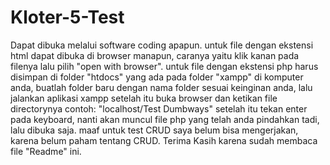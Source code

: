 # Kloter-5-Test
Dapat dibuka melalui software coding apapun.
untuk file dengan ekstensi html dapat dibuka di browser manapun, caranya yaitu klik kanan pada filenya lalu pilih "open with browser".
untuk file dengan ekstensi php harus disimpan di folder "htdocs" yang ada pada folder "xampp" di komputer anda, buatlah folder baru dengan nama folder sesuai keinginan anda, lalu jalankan aplikasi xampp setelah itu buka browser dan ketikan file directorynya contoh: "localhost/Test Dumbways" setelah itu tekan enter pada keyboard, nanti akan muncul file php yang telah anda pindahkan tadi, lalu dibuka saja.
maaf untuk test CRUD saya belum bisa mengerjakan, karena belum paham tentang CRUD.
Terima Kasih karena sudah membaca file "Readme" ini.
